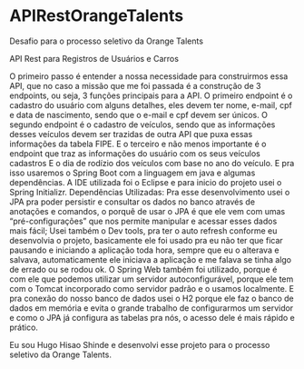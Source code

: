 # APIRestOrangeTalents
Desafio para o processo seletivo da Orange Talents

API Rest para Registros de Usuários e Carros

O primeiro passo é entender a nossa necessidade para construirmos essa API, que no caso a missão que me foi passada é a construção de 3 endpoints, ou seja, 3 funções principais para a API.
O primeiro endpoint é o cadastro do usuário com alguns detalhes, eles devem ter nome, e-mail, cpf e data de nascimento, sendo que o e-mail e cpf devem ser únicos.
O segundo endpoint é o cadastro de veículos, sendo que as informações desses veículos devem ser trazidas de outra API que puxa essas informações da tabela FIPE.
E o terceiro e não menos importante é o endpoint que traz as informações do usuário com os seus veículos cadastros E o dia de rodízio dos veículos com base no ano do veículo.
E pra isso usaremos o Spring Boot com a linguagem em java e algumas dependências. A IDE utilizada foi o Eclipse e para inicio do projeto usei o Spring Initializr.
Dependências Utilizadas:
Pra esse desenvolvimento usei o JPA pra poder persistir e consultar os dados no banco através de anotações e comandos, o porquê de usar o JPA é que ele vem com umas “pré-configurações” que nos permite manipular e acessar esses dados mais fácil;
Usei também o Dev tools, pra ter o auto refresh conforme eu desenvolvia o projeto, basicamente ele foi usado pra eu não ter que ficar pausando e iniciando a aplicação toda hora, sempre que eu o alterava e salvava, automaticamente ele iniciava a aplicação e me falava se tinha algo de errado ou se rodou ok.
O Spring Web também foi utilizado, porque é com ele que podemos utilizar um servidor autoconfigurável, porque ele tem com o Tomcat incorporado como servidor padrão e o usamos localmente.
E pra conexão do nosso banco de dados usei o H2 porque ele faz o banco de dados em memória e evita o grande trabalho de configurarmos um servidor e como o JPA já configura as tabelas pra nós, o acesso dele é mais rápido e prático.

Eu sou Hugo Hisao Shinde e desenvolvi esse projeto para o processo seletivo da Orange Talents.
